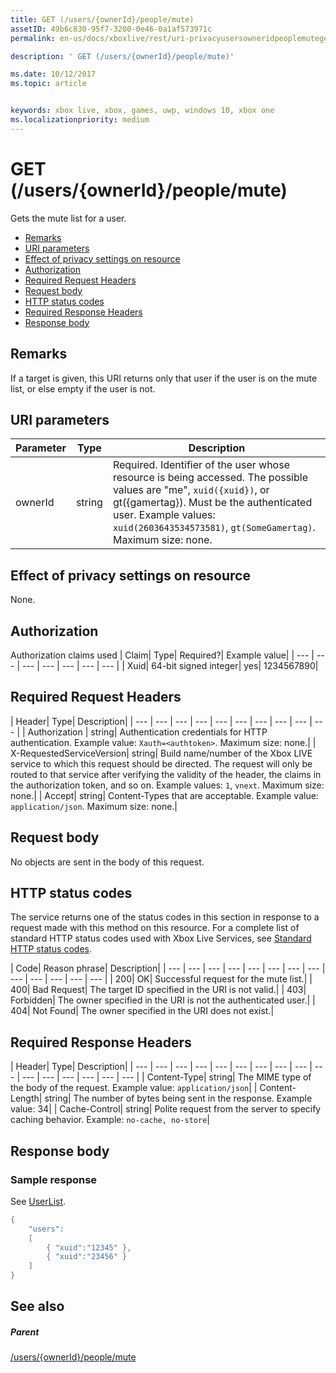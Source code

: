 ```yaml
---
title: GET (/users/{ownerId}/people/mute)
assetID: 49b6c830-95f7-3200-0e46-0a1af573971c
permalink: en-us/docs/xboxlive/rest/uri-privacyusersowneridpeoplemuteget.html

description: ' GET (/users/{ownerId}/people/mute)'

ms.date: 10/12/2017
ms.topic: article


keywords: xbox live, xbox, games, uwp, windows 10, xbox one
ms.localizationpriority: medium
---
```



# GET (/users/{ownerId}/people/mute)
Gets the mute list for a user.

  * [Remarks](#ID4EQ)
  * [URI parameters](#ID4EZ)
  * [Effect of privacy settings on resource](#ID4EEB)
  * [Authorization](#ID4ENB)
  * [Required Request Headers](#ID4ESC)
  * [Request body](#ID4EPE)
  * [HTTP status codes](#ID4E1E)
  * [Required Response Headers](#ID4E3G)
  * [Response body](#ID4ETAAC)

<a id="ID4EQ"></a>


## Remarks

If a target is given, this URI returns only that user if the user is on the mute list, or else empty if the user is not.

<a id="ID4EZ"></a>


## URI parameters

| Parameter| Type| Description|
| --- | --- | --- |
| ownerId| string| Required. Identifier of the user whose resource is being accessed. The possible values are "me", <code>xuid({xuid})</code>, or gt({gamertag}). Must be the authenticated user. Example values: <code>xuid(2603643534573581)</code>, <code>gt(SomeGamertag)</code>. Maximum size: none. |

<a id="ID4EEB"></a>


## Effect of privacy settings on resource

None.

<a id="ID4ENB"></a>


## Authorization

Authorization claims used | Claim| Type| Required?| Example value|
| --- | --- | --- | --- | --- | --- | --- |
| Xuid| 64-bit signed integer| yes| 1234567890|

<a id="ID4ESC"></a>


## Required Request Headers

| Header| Type| Description|
| --- | --- | --- | --- | --- | --- | --- | --- | --- | --- |
| Authorization | string| Authentication credentials for HTTP authentication. Example value: <code>Xauth=&lt;authtoken></code>. Maximum size: none.|
| X-RequestedServiceVersion| string| Build name/number of the Xbox LIVE service to which this request should be directed. The request will only be routed to that service after verifying the validity of the header, the claims in the authorization token, and so on. Example values: <code>1</code>, <code>vnext</code>. Maximum size: none.|
| Accept| string| Content-Types that are acceptable. Example value: <code>application/json</code>. Maximum size: none.|

<a id="ID4EPE"></a>


## Request body

No objects are sent in the body of this request.

<a id="ID4E1E"></a>


## HTTP status codes

The service returns one of the status codes in this section in response to a request made with this method on this resource. For a complete list of standard HTTP status codes used with Xbox Live Services, see [Standard HTTP status codes](../../additional/httpstatuscodes.md).

| Code| Reason phrase| Description|
| --- | --- | --- | --- | --- | --- | --- | --- | --- | --- | --- | --- | --- |
| 200| OK| Successful request for the mute list.|
| 400| Bad Request| The target ID specified in the URI is not valid.|
| 403| Forbidden| The owner specified in the URI is not the authenticated user.|
| 404| Not Found| The owner specified in the URI does not exist.|

<a id="ID4E3G"></a>


## Required Response Headers

| Header| Type| Description|
| --- | --- | --- | --- | --- | --- | --- | --- | --- | --- | --- | --- | --- | --- | --- | --- |
| Content-Type| string| The MIME type of the body of the request. Example value: <code>application/json</code>|
| Content-Length| string| The number of bytes being sent in the response. Example value: 34|
| Cache-Control| string| Polite request from the server to specify caching behavior. Example: <code>no-cache, no-store</code>|

<a id="ID4ETAAC"></a>


## Response body

<a id="ID4EZAAC"></a>


### Sample response

See [UserList](../../json/json-userlist.md).


```cpp
{
    "users":
    [
        { "xuid":"12345" },
        { "xuid":"23456" }
    ]
}

```


<a id="ID4EJBAC"></a>


## See also

<a id="ID4ELBAC"></a>


##### Parent

[/users/{ownerId}/people/mute](uri-privacyusersowneridpeoplemute.md)
